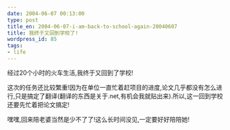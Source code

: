 ```yaml
---
date: 2004-06-07 00:13:00
type: post
title_en: 2004-06-07-i-am-back-to-school-again-20040607
title: 我终于又回到学校了!
wordpress_id: 85
tags:
- life
---
```


经过20个小时的火车生活,我终于又回到了学校!  
  
这次的任务还比较繁重!因为在单位一直忙着赶项目的进度,论文几乎都没有怎么进行,只是搞定了翻译(翻译的东西是关于.net,有机会我就贴出来).所以,这一回到学校还要先忙着把论文搞定!  
  
嘿嘿,回来陪老婆当然是少不了了!这么长时间没见,一定要好好陪陪她!

